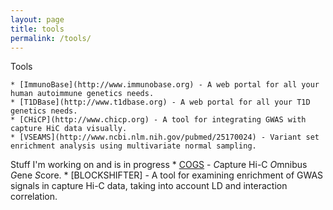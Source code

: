 ```yaml
---
layout: page
title: tools
permalink: /tools/
---
```


Tools

	* [ImmunoBase](http://www.immunobase.org) - A web portal for all your human autoimmune genetics needs.
	* [T1DBase](http://www.t1dbase.org) - A web portal for all your T1D genetics needs.
	* [CHiCP](http://www.chicp.org) - A tool for integrating GWAS with capture HiC data visually.
	* [VSEAMS](http://www.ncbi.nlm.nih.gov/pubmed/25170024) - Variant set enrichment analysis using multivariate normal sampling.

Stuff I'm working on and is in progress
	* [COGS](./BURREN_GCD2015.pdf) - *C*apture Hi-C *O*mnibus *G*ene *S*core.
	* [BLOCKSHIFTER] - A tool for examining enrichment of GWAS signals in capture Hi-C data, taking into account LD and interaction correlation. 
